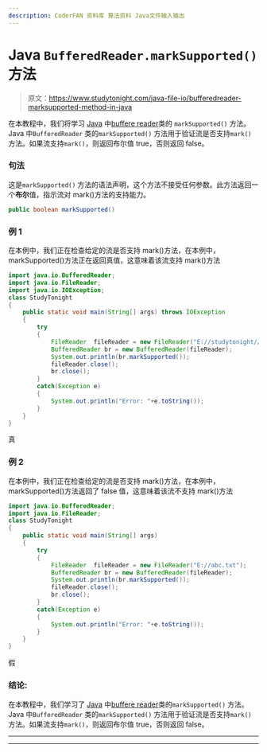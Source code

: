 ```yaml
---
description: CoderFAN 资料库 算法资料 Java文件输入输出
---
```


# Java `BufferedReader.markSupported()`方法

> 原文：<https://www.studytonight.com/java-file-io/bufferedreader-marksupported-method-in-java>

在本教程中，我们将学习 [Java](https://www.studytonight.com/java/) 中[buffere reader](https://www.studytonight.com/java-file-io/java-bufferedreader-class)类的 `markSupported()` 方法。Java 中`BufferedReader` 类的`markSupported()` 方法用于验证流是否支持`mark()` 方法。如果流支持`mark()`，则返回布尔值 true，否则返回 false。

### 句法

这是`markSupported()` 方法的语法声明，这个方法不接受任何参数。此方法返回一个**布尔**值，指示流对 mark()方法的支持能力。

```java
public boolean markSupported()
```

### 例 1

在本例中，我们正在检查给定的流是否支持 mark()方法，在本例中，markSupported()方法正在返回真值，这意味着该流支持 mark()方法

```java
import java.io.BufferedReader;
import java.io.FileReader;
import java.io.IOException;
class StudyTonight
{
	public static void main(String[] args) throws IOException 
	{ 
		try 
		{
			FileReader	fileReader = new FileReader("E://studytonight//output.txt"); 
			BufferedReader br = new BufferedReader(fileReader);
			System.out.println(br.markSupported());  
			fileReader.close();
			br.close();
		}
		catch(Exception e)
		{
			System.out.println("Error: "+e.toString());
		}
	} 
}
```

真

### 例 2

在本例中，我们正在检查给定的流是否支持 mark()方法，在本例中，markSupported()方法返回了 false 值，这意味着该流不支持 mark()方法

```java
import java.io.BufferedReader;
import java.io.FileReader;
class StudyTonight
{
	public static void main(String[] args)  
	{ 
		try 
		{
			FileReader	fileReader = new FileReader("E://abc.txt"); 
			BufferedReader br = new BufferedReader(fileReader);
			System.out.println(br.markSupported());  
			fileReader.close();
			br.close();
		}
		catch(Exception e)
		{
			System.out.println("Error: "+e.toString());
		}
	} 
}
```

假

### 结论:

在本教程中，我们学习了 [Java](https://www.studytonight.com/java/) 中[buffere reader](https://www.studytonight.com/java-file-io/java-bufferedreader-class)类的`markSupported()` 方法。Java 中`BufferedReader` 类的`markSupported()` 方法用于验证流是否支持`mark()` 方法。如果流支持`mark()`，则返回布尔值 true，否则返回 false。

* * *

* * *